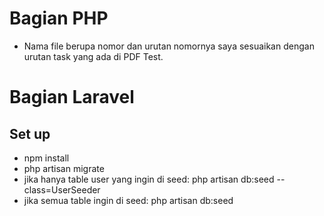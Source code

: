 # Bagian PHP

- Nama file berupa nomor dan urutan nomornya saya sesuaikan dengan urutan task yang ada di PDF Test.

# Bagian Laravel

## Set up

- npm install
- php artisan migrate
- jika hanya table user yang ingin di seed: php artisan db:seed --class=UserSeeder
- jika semua table ingin di seed: php artisan db:seed
